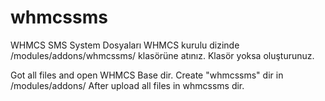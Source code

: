 # whmcssms
WHMCS SMS System
Dosyaları WHMCS kurulu dizinde /modules/addons/whmcssms/ klasörüne atınız. Klasör yoksa oluşturunuz.

Got all files and open WHMCS Base dir.
Create "whmcssms" dir in /modules/addons/
After upload all files in whmcssms dir.
